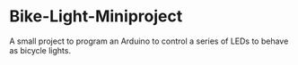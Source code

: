 # Bike-Light-Miniproject
A small project to program an Arduino to control a series of LEDs to behave as bicycle lights.
